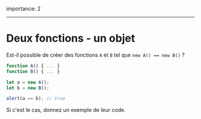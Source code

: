 importance: 2

---

# Deux fonctions - un objet

Est-il possible de créer des fonctions `A` et `B` tel que `new A() == new B()` ?

```js no-beautify
function A() { ... }
function B() { ... }

let a = new A();
let b = new B();

alert(a == b); // true
```

Si c'est le cas, donnez un exemple de leur code.
